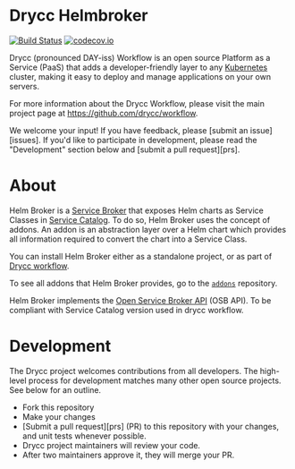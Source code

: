 # Drycc Helmbroker

[![Build Status](https://woodpecker.drycc.cc/api/badges/drycc-addons/helmbroker/status.svg)](https://woodpecker.drycc.cc/drycc-addons/helmbroker)
[![codecov.io](https://codecov.io/github/drycc-addons/helmbroker/coverage.svg?branch=main)](https://codecov.io/github/drycc-addons/helmbroker?branch=main)

Drycc (pronounced DAY-iss) Workflow is an open source Platform as a Service (PaaS) that adds a developer-friendly layer to any [Kubernetes](http://kubernetes.io) cluster, making it easy to deploy and manage applications on your own servers.

For more information about the Drycc Workflow, please visit the main project page at https://github.com/drycc/workflow.

We welcome your input! If you have feedback, please [submit an issue][issues]. If you'd like to participate in development, please read the "Development" section below and [submit a pull request][prs].

# About

Helm Broker is a [Service Broker](https://github.com/openservicebrokerapi/servicebroker) that exposes Helm charts as Service Classes in [Service Catalog](https://service-catalog.drycc.cc/). To do so, Helm Broker uses the concept of addons. An addon is an abstraction layer over a Helm chart which provides all information required to convert the chart into a Service Class.

You can install Helm Broker either as a standalone project, or as part of [Drycc workflow](https://www.drycc.cc/). 

To see all addons that Helm Broker provides, go to the [`addons`](https://github.com/drycc-addons/addons) repository.

Helm Broker implements the [Open Service Broker API](https://github.com/openservicebrokerapi/servicebroker/blob/v2.14/profile.md#service-metadata) (OSB API). To be compliant with Service Catalog version used in drycc workflow.

# Development

The Drycc project welcomes contributions from all developers. The high-level process for development matches many other open source projects. See below for an outline.

* Fork this repository
* Make your changes
* [Submit a pull request][prs] (PR) to this repository with your changes, and unit tests whenever possible.
* Drycc project maintainers will review your code.
* After two maintainers approve it, they will merge your PR.
